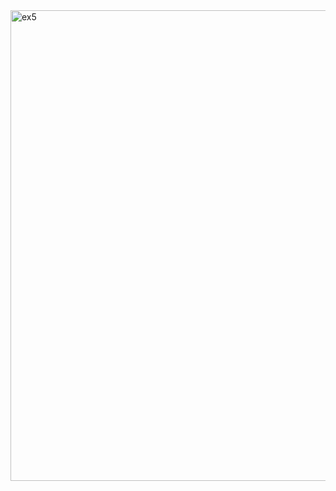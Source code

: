 
<img width="1594" height="753" alt="ex5" src="https://github.com/user-attachments/assets/b557e0f2-1cb1-47b9-85cc-7a876b593804" />
